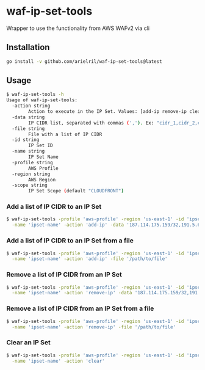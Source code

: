 # waf-ip-set-tools

Wrapper to use the functionality from AWS WAFv2 via cli

## Installation

```sh
go install -v github.com/arielril/waf-ip-set-tools@latest
```

## Usage

```sh
$ waf-ip-set-tools -h
Usage of waf-ip-set-tools:
  -action string
    	Action to execute in the IP Set. Values: [add-ip remove-ip clear]
  -data string
    	IP CIDR list, separated with commas (','). Ex: "cidr_1,cidr_2,cidr_3"
  -file string
    	File with a list of IP CIDR
  -id string
    	IP Set ID
  -name string
    	IP Set Name
  -profile string
    	AWS Profile
  -region string
    	AWS Region
  -scope string
    	IP Set Scope (default "CLOUDFRONT")
```

### Add a list of IP CIDR to an IP Set

```sh
$ waf-ip-set-tools -profile 'aws-profile' -region 'us-east-1' -id 'ipset-id' \
  -name 'ipset-name' -action 'add-ip' -data '187.114.175.159/32,191.5.67.33/32'
```

### Add a list of IP CIDR to an IP Set from a file

```sh
$ waf-ip-set-tools -profile 'aws-profile' -region 'us-east-1' -id 'ipset-id' \
  -name 'ipset-name' -action 'add-ip' -file '/path/to/file'
```

### Remove a list of IP CIDR from an IP Set

```sh
$ waf-ip-set-tools -profile 'aws-profile' -region 'us-east-1' -id 'ipset-id' \
  -name 'ipset-name' -action 'remove-ip' -data '187.114.175.159/32,191.5.67.33/32'
```

### Remove a list of IP CIDR from an IP Set from a file

```sh
$ waf-ip-set-tools -profile 'aws-profile' -region 'us-east-1' -id 'ipset-id' \
  -name 'ipset-name' -action 'remove-ip' -file '/path/to/file'
```

### Clear an IP Set

```sh
$ waf-ip-set-tools -profile 'aws-profile' -region 'us-east-1' -id 'ipset-id' \
  -name 'ipset-name' -action 'clear'
```
